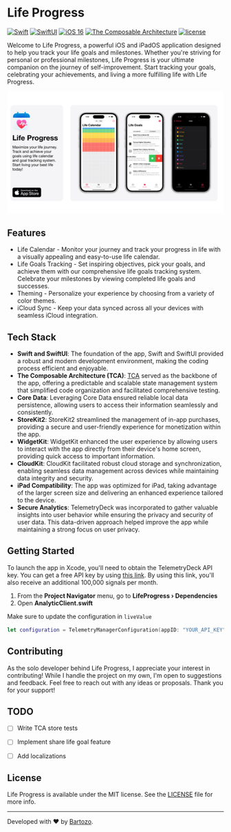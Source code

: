 # Life Progress

[![Swift](https://img.shields.io/badge/swift-5.8-brightgreen.svg)](https://developer.apple.com/swift/)
[![SwiftUI](https://img.shields.io/badge/-SwiftUI-ff69b4)](https://developer.apple.com/documentation/swiftui)
[![iOS 16](https://img.shields.io/badge/-iOS%2016-blue)](https://developer.apple.com/ios/)
[![The Composable Architecture](https://img.shields.io/badge/-TCA-blue)](https://developer.apple.com/ios/)
[![license](https://img.shields.io/badge/license-mit-brightgreen.svg)](https://en.wikipedia.org/wiki/MIT_License)

Welcome to Life Progress, a powerful iOS and iPadOS application designed to help you track your life goals and milestones. Whether you're striving for personal or professional milestones, Life Progress is your ultimate companion on the journey of self-improvement. Start tracking your goals, celebrating your achievements, and living a more fulfilling life with Life Progress.

[![LifeProgress](Images/iOS-Marketing-Image@1x.png)](https://apps.apple.com/us/app/life-progress-calendar/id6447311106)

## Features

- Life Calendar - Monitor your journey and track your progress in life with a visually appealing and easy-to-use life calendar.
- Life Goals Tracking - Set inspiring objectives, pick your goals, and achieve them with our comprehensive life goals tracking system. Celebrate your milestones by viewing completed life goals and successes.
- Theming - Personalize your experience by choosing from a variety of color themes.
- iCloud Sync - Keep your data synced across all your devices with seamless iCloud integration.

## Tech Stack

- **Swift and SwiftUI**: The foundation of the app, Swift and SwiftUI provided a robust and modern development environment, making the coding process efficient and enjoyable.
- **The Composable Architecture (TCA)**: [TCA](https://github.com/pointfreeco/swift-composable-architecture) served as the backbone of the app, offering a predictable and scalable state management system that simplified code organization and facilitated comprehensive testing.
- **Core Data**: Leveraging Core Data ensured reliable local data persistence, allowing users to access their information seamlessly and consistently.
- **StoreKit2**: StoreKit2 streamlined the management of in-app purchases, providing a secure and user-friendly experience for monetization within the app.
- **WidgetKit**: WidgetKit enhanced the user experience by allowing users to interact with the app directly from their device's home screen, providing quick access to important information.
- **CloudKit**: CloudKit facilitated robust cloud storage and synchronization, enabling seamless data management across devices while maintaining data integrity and security.
- **iPad Compatibility**: The app was optimized for iPad, taking advantage of the larger screen size and delivering an enhanced experience tailored to the device.
- **Secure Analytics**: TelemetryDeck was incorporated to gather valuable insights into user behavior while ensuring the privacy and security of user data. This data-driven approach helped improve the app while maintaining a strong focus on user privacy.


## Getting Started

To launch the app in Xcode, you'll need to obtain the TelemetryDeck API key. You can get a free API key by using [this link](https://dashboard.telemetrydeck.com/registration/organization?referralCode=ND5P0ZA6Q3LUHZSE). By using this link, you'll also receive an additional 100,000 signals per month.


1. From the **Project Navigator** menu, go to **LifeProgress › Dependencies**
2. Open **AnalyticClient.swift**

Make sure to update the configuration in `liveValue`
```swift
let configuration = TelemetryManagerConfiguration(appID: "YOUR_API_KEY")
```

## Contributing

As the solo developer behind Life Progress, I appreciate your interest in contributing! While I handle the project on my own, I'm open to suggestions and feedback. Feel free to reach out with any ideas or proposals. Thank you for your support!

## TODO

- [ ] Write TCA store tests
- [ ] Implement share life goal feature
- [ ] Add localizations


## License

Life Progress is available under the MIT license. See the [LICENSE](https://github.com/AndreasInk/IntroKit/blob/main/LICENSE) file for more info. 

---
Developed with ❤️ by [Bartozo](https://twitter.com/Bartozo_).
